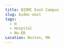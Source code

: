 ```yaml
---
title: BIDMC East Campus
slug: bidmc-east
tags:
  - H
  - Hospital
  - No-ER
Location: Boston, MA
---
```

